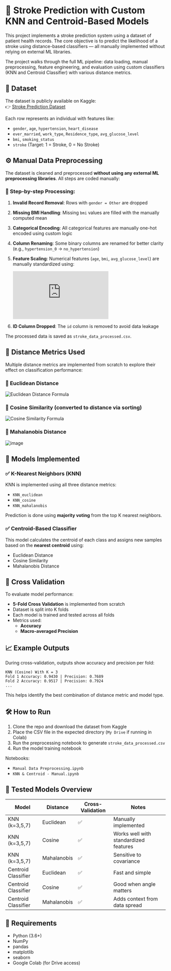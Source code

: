 # 🧠 Stroke Prediction with Custom KNN and Centroid-Based Models

This project implements a stroke prediction system using a dataset of patient health records. The core objective is to predict the likelihood of a stroke using distance-based classifiers — all manually implemented without relying on external ML libraries.

The project walks through the full ML pipeline: data loading, manual preprocessing, feature engineering, and evaluation using custom classifiers (KNN and Centroid Classifier) with various distance metrics.

## 📂 Dataset

The dataset is publicly available on Kaggle:  
👉 [Stroke Prediction Dataset](https://www.kaggle.com/datasets/fedesoriano/stroke-prediction-dataset?resource=download)

Each row represents an individual with features like:

- `gender`, `age`, `hypertension`, `heart_disease`
- `ever_married`, `work_type`, `Residence_type`, `avg_glucose_level`
- `bmi`, `smoking_status`
- `stroke` (Target: 1 = Stroke, 0 = No Stroke)

## ⚙️ Manual Data Preprocessing

The dataset is cleaned and preprocessed **without using any external ML preprocessing libraries**. All steps are coded manually:

### 🔸 Step-by-step Processing:

1. **Invalid Record Removal**: Rows with `gender = Other` are dropped
2. **Missing BMI Handling**: Missing `bmi` values are filled with the manually computed mean
3. **Categorical Encoding**: All categorical features are manually one-hot encoded using custom logic
4. **Column Renaming**: Some binary columns are renamed for better clarity (e.g., `hypertension_0` → `no_hypertension`)
5. **Feature Scaling**: Numerical features (`age`, `bmi`, `avg_glucose_level`) are manually standardized using:

   ![z = \frac{x - \mu}{\sigma}](https://latex.codecogs.com/svg.latex?z%20%3D%20%5Cfrac%7Bx%20-%20%5Cmu%7D%7B%5Csigma%7D)

6. **ID Column Dropped**: The `id` column is removed to avoid data leakage

The processed data is saved as `stroke_data_processed.csv`.

## 🔢 Distance Metrics Used

Multiple distance metrics are implemented from scratch to explore their effect on classification performance:

### 📏 Euclidean Distance

![Euclidean Distance Formula](https://github.com/user-attachments/assets/a409fb38-71d3-4ee3-830c-7b5b5480ed32)

### 📏 Cosine Similarity (converted to distance via sorting)

![Cosine Similarity Formula](https://github.com/user-attachments/assets/19ff55e4-7a1d-4735-8573-1f06b3f2cc8b)

### 📏 Mahalanobis Distance

![image](https://github.com/user-attachments/assets/a30cb734-1c0a-498b-a4f4-33962e79866a)


## 🧠 Models Implemented

### ✅ K-Nearest Neighbors (KNN)

KNN is implemented using all three distance metrics:

- `KNN_euclidean`
- `KNN_cosine`
- `KNN_mahalanobis`

Prediction is done using **majority voting** from the top K nearest neighbors.

### ✅ Centroid-Based Classifier

This model calculates the centroid of each class and assigns new samples based on the **nearest centroid** using:

- Euclidean Distance
- Cosine Similarity
- Mahalanobis Distance

## 🔁 Cross Validation

To evaluate model performance:

- **5-Fold Cross Validation** is implemented from scratch
- Dataset is split into K folds
- Each model is trained and tested across all folds
- Metrics used:
  - **Accuracy**
  - **Macro-averaged Precision**

## 📈 Example Outputs

During cross-validation, outputs show accuracy and precision per fold:

```
KNN (Cosine) With K = 3
Fold 1 Accuracy: 0.9430 | Precision: 0.7689
Fold 2 Accuracy: 0.9517 | Precision: 0.7924
...
```

This helps identify the best combination of distance metric and model type.

## 🛠️ How to Run

1. Clone the repo and download the dataset from Kaggle
2. Place the CSV file in the expected directory (`My Drive` if running in Colab)
3. Run the preprocessing notebook to generate `stroke_data_processed.csv`
4. Run the model training notebook

Notebooks:
- `Manual Data Preprocessing.ipynb`
- `KNN & Centroid - Manual.ipynb`

## 🧪 Tested Models Overview

| Model                     | Distance    | Cross-Validation | Notes                             |
|---------------------------|-------------|------------------|-----------------------------------|
| KNN (k=3,5,7)             | Euclidean   | ✅               | Manually implemented              |
| KNN (k=3,5,7)             | Cosine      | ✅               | Works well with standardized features |
| KNN (k=3,5,7)             | Mahalanobis | ✅               | Sensitive to covariance           |
| Centroid Classifier       | Euclidean   | ✅               | Fast and simple                   |
| Centroid Classifier       | Cosine      | ✅               | Good when angle matters           |
| Centroid Classifier       | Mahalanobis | ✅               | Adds context from data spread     |

## 🧰 Requirements

- Python (3.6+)
- NumPy
- pandas
- matplotlib
- seaborn
- Google Colab (for Drive access)
